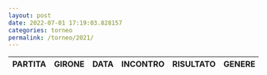 ```yaml
---
layout: post
date: 2022-07-01 17:19:03.828157
categories: torneo
permalink: /torneo/2021/
---
```

| PARTITA | GIRONE | DATA|  INCONTRO | RISULTATO | GENERE |DETTAGLI |
|:-----:|-----|-----|-------|------|----|------|